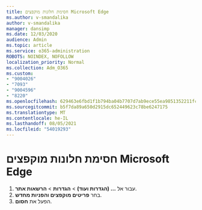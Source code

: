 ```yaml
---
title: חסימת חלונות מוקפצים Microsoft Edge
ms.author: v-smandalika
author: v-smandalika
manager: dansimp
ms.date: 12/03/2020
audience: Admin
ms.topic: article
ms.service: o365-administration
ROBOTS: NOINDEX, NOFOLLOW
localization_priority: Normal
ms.collection: Adm_O365
ms.custom:
- "9004026"
- "7093"
- "9004596"
- "8220"
ms.openlocfilehash: 629463e6fbd1f1b794ba04b7707d7ab9ece55ea9851352211fcaeed41ea9279d
ms.sourcegitcommit: b5f7da89a650d2915dc652449623c78be6247175
ms.translationtype: MT
ms.contentlocale: he-IL
ms.lasthandoff: 08/05/2021
ms.locfileid: "54019293"
---
```

# <a name="block-pop-up-windows-in-microsoft-edge"></a>חסימת חלונות מוקפצים Microsoft Edge

1. עבור אל **... (הגדרות ועוד)**  >  **הגדרות**  >  **הרשאות אתר**.
2. בחר **פריטים מוקפצים והפניות מחדש**.
3. הפעל את **חסום**.